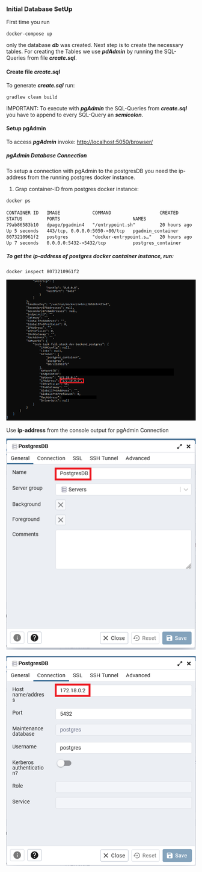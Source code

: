 ### Initial Database SetUp

First time you run 
```
docker-compose up
```

only the database ***db*** was created. Next step is to create the necessary tables. For creating the Tables we use ***pdAdmin*** by running the SQL-Queries from file ***create.sql***.

#### Create file ***create.sql***

To generate ***create.sql*** run:

```
gradlew clean build
```

IMPORTANT: To execute with ***pgAdmin*** the SQL-Queries from ***create.sql*** you have to append to every SQL-Query an ***semicolon***.

#### Setup pgAdmin

To access ***pgAdmin*** invoke: [http://localhost:5050/browser/](http://localhost:5050/browser/)

##### pgAdmin Database Connection

To setup a connection with pgAdmin to the postgresDB you need the ip-address from the running postgres docker instance.

1. Grap container-ID from postgres docker instance:
```
docker ps

CONTAINER ID   IMAGE            COMMAND                  CREATED        STATUS         PORTS                           NAMES
79ab86583b10   dpage/pgadmin4   "/entrypoint.sh"         20 hours ago   Up 5 seconds   443/tcp, 0.0.0.0:5050->80/tcp   pgadmin_container
8073210961f2   postgres         "docker-entrypoint.s…"   20 hours ago   Up 7 seconds   0.0.0.0:5432->5432/tcp          postgres_container
```

##### To get the **ip-address** of postgres docker container instance,  run:

```
docker inspect 8073210961f2
```

![ip-address](doc/docker-instance-postgres-ip-address.png)

 Use **ip-address** from the console output for pgAdmin Connection

![general](doc/pgadmin-db-connection-general-properties.png)

![connection](doc/pgadmin-db-connection-string-properties.png)

